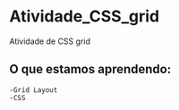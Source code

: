 # Atividade_CSS_grid
Atividade de CSS grid


  O que estamos aprendendo:
  -
    -Grid Layout
    -CSS
